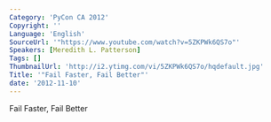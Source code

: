 ```yaml
---
Category: 'PyCon CA 2012'
Copyright: ''
Language: 'English'
SourceUrl: '"https://www.youtube.com/watch?v=5ZKPWk6QS7o"'
Speakers: [Meredith L. Patterson]
Tags: []
ThumbnailUrl: 'http://i2.ytimg.com/vi/5ZKPWk6QS7o/hqdefault.jpg'
Title: '"Fail Faster, Fail Better"'
date: '2012-11-10'
---
```

Fail Faster, Fail Better

